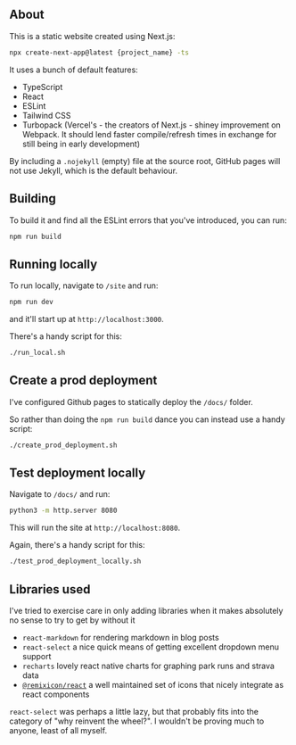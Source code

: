 ## About

This is a static website created using Next.js:

```bash
npx create-next-app@latest {project_name} -ts
```

It uses a bunch of default features:

* TypeScript
* React
* ESLint
* Tailwind CSS
* Turbopack (Vercel's - the creators of Next.js - shiney improvement on Webpack. It should lend faster compile/refresh times in exchange for still being in early development)

By including a `.nojekyll` (empty) file at the source root, GitHub pages will not use Jekyll, which is the default behaviour. 

## Building

To build it and find all the ESLint errors that you've introduced, you can run: 

```bash
npm run build
```

## Running locally

To run locally, navigate to `/site` and run: 

```bash
npm run dev
```

and it'll start up at `http://localhost:3000`.

There's a handy script for this: 

```bash
./run_local.sh
```

## Create a prod deployment

I've configured Github pages to statically deploy the `/docs/` folder. 

So rather than doing the `npm run build` dance you can instead use a handy script: 

```bash
./create_prod_deployment.sh
```

## Test deployment locally

Navigate to `/docs/` and run: 

```bash
python3 -m http.server 8080
```

This will run the site at `http://localhost:8080`.

Again, there's a handy script for this:

```bash 
./test_prod_deployment_locally.sh
```

## Libraries used

I've tried to exercise care in only adding libraries when it makes absolutely no sense to try to get by without it

* `react-markdown` for rendering markdown in blog posts
* `react-select` a nice quick means of getting excellent dropdown menu support
* `recharts` lovely react native charts for graphing park runs and strava data
* [`@remixicon/react`](https://remixicon.com/) a well maintained set of icons that nicely integrate as react components

`react-select` was perhaps a little lazy, but that probably fits into the category of "why reinvent the wheel?". I wouldn't be proving much to anyone, least of all myself. 